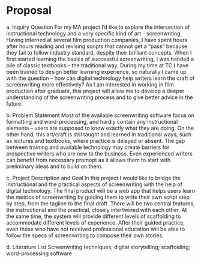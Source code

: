 # Proposal
a. Inquiry Question 
For my MA project I’d like to explore the intersection of instructional technology and a very specific kind of art - screenwriting. Having interned at several film production companies, I have spent hours after hours reading and revising scripts that cannot get a “pass” because they fail to follow industry standard, despite their brilliant concepts. When I first started learning the basics of successful screenwriting, I was handed a pile of classic textbooks – the traditional way. During my time at TC I have been trained to design better learning experience, so naturally I came up with the question – how can digital technology help writers learn the craft of screenwriting more effectively? As I am interested in working in film production after graduate, this project will allow me to develop a deeper understanding of the screenwriting process and to give better advice in the future.

b. Problem Statement 
Most of the available screenwriting software focus on formatting and word-processing, and hardly contain any instructional elements – users are supposed to know exactly what they are doing. On the other hand, this art/craft is still taught and learned in traditional ways, such as lectures and textbooks, where practice is delayed or absent. The gap between training and available technology may create barriers for prospective writers who are new to the business. Even experienced writers can benefit from necessary promopt as it allows them to start with preliminary ideas and to build on them. 

c. Project Description and Goal 
In this project I would like to bridge the instructional and the practical aspects of screenwriting with the help of digital technology. The final product will be a web app that helps users learn the metrics of screenwriting by guiding them to write their own script step by step, from the tagline to the final draft. There will be two central features, the instructional and the practical, closely intertwined with each other. At the same time, the system will provide different levels of scaffolding to accommodate different levels of experience. After their guided practice, even those who have not received professional education will be able to follow the specs of screenwriting to compose their own stories.  

d. Literature List 
Screenwriting techniques; digital storytelling; scaffolding; word-processing software 
